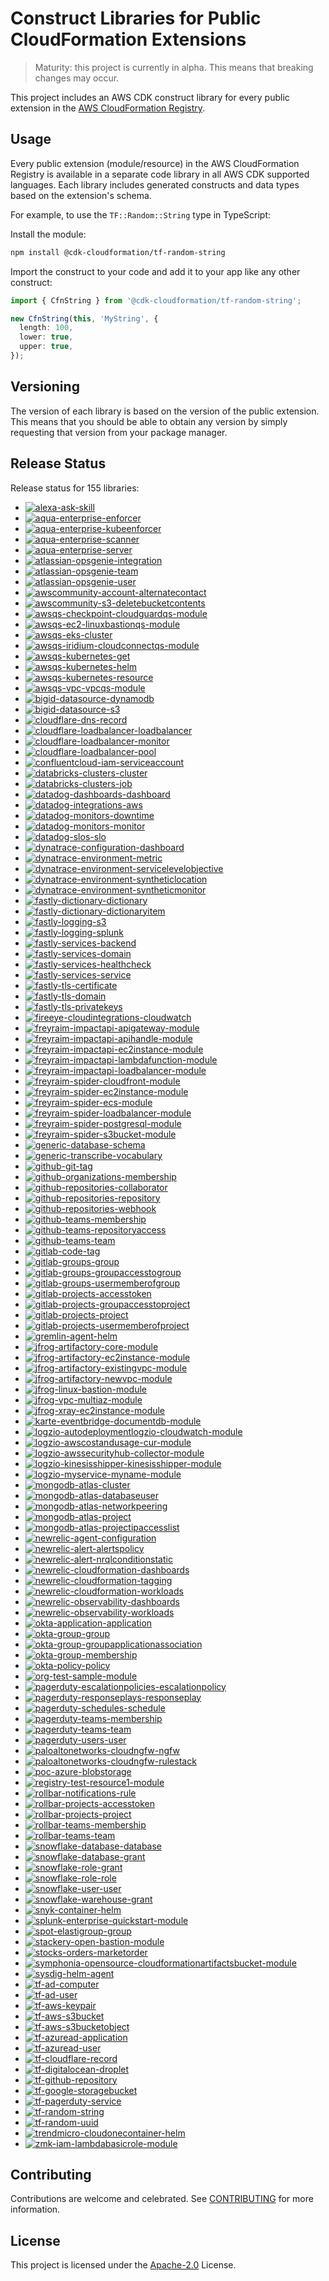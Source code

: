 # Construct Libraries for Public CloudFormation Extensions

> Maturity: this project is currently in alpha. This means that breaking changes
> may occur.

This project includes an AWS CDK construct library for every public extension in
the [AWS CloudFormation Registry].

[AWS CloudFormation Registry]: https://docs.aws.amazon.com/AWSCloudFormation/latest/UserGuide/registry.html

## Usage

Every public extension (module/resource) in the AWS CloudFormation Registry is
available in a separate code library in all AWS CDK supported languages. Each
library includes generated constructs and data types based on the extension's
schema.

For example, to use the `TF::Random::String` type in TypeScript:

Install the module:

```sh
npm install @cdk-cloudformation/tf-random-string
```

Import the construct to your code and add it to your app like any other
construct:

```typescript
import { CfnString } from '@cdk-cloudformation/tf-random-string';

new CfnString(this, 'MyString', {
  length: 100,
  lower: true,
  upper: true,
});
```

## Versioning

The version of each library is based on the version of the public extension.
This means that you should be able to obtain any version by simply requesting
that version from your package manager.

## Release Status

<!--STATUS-BEGIN-->

Release status for 155 libraries:

* [![alexa-ask-skill](https://github.com/cdklabs/cdk-cloudformation/actions/workflows/release-alexa-ask-skill.yml/badge.svg)](https://github.com/cdklabs/cdk-cloudformation/actions/workflows/release-alexa-ask-skill.yml)
* [![aqua-enterprise-enforcer](https://github.com/cdklabs/cdk-cloudformation/actions/workflows/release-aqua-enterprise-enforcer.yml/badge.svg)](https://github.com/cdklabs/cdk-cloudformation/actions/workflows/release-aqua-enterprise-enforcer.yml)
* [![aqua-enterprise-kubeenforcer](https://github.com/cdklabs/cdk-cloudformation/actions/workflows/release-aqua-enterprise-kubeenforcer.yml/badge.svg)](https://github.com/cdklabs/cdk-cloudformation/actions/workflows/release-aqua-enterprise-kubeenforcer.yml)
* [![aqua-enterprise-scanner](https://github.com/cdklabs/cdk-cloudformation/actions/workflows/release-aqua-enterprise-scanner.yml/badge.svg)](https://github.com/cdklabs/cdk-cloudformation/actions/workflows/release-aqua-enterprise-scanner.yml)
* [![aqua-enterprise-server](https://github.com/cdklabs/cdk-cloudformation/actions/workflows/release-aqua-enterprise-server.yml/badge.svg)](https://github.com/cdklabs/cdk-cloudformation/actions/workflows/release-aqua-enterprise-server.yml)
* [![atlassian-opsgenie-integration](https://github.com/cdklabs/cdk-cloudformation/actions/workflows/release-atlassian-opsgenie-integration.yml/badge.svg)](https://github.com/cdklabs/cdk-cloudformation/actions/workflows/release-atlassian-opsgenie-integration.yml)
* [![atlassian-opsgenie-team](https://github.com/cdklabs/cdk-cloudformation/actions/workflows/release-atlassian-opsgenie-team.yml/badge.svg)](https://github.com/cdklabs/cdk-cloudformation/actions/workflows/release-atlassian-opsgenie-team.yml)
* [![atlassian-opsgenie-user](https://github.com/cdklabs/cdk-cloudformation/actions/workflows/release-atlassian-opsgenie-user.yml/badge.svg)](https://github.com/cdklabs/cdk-cloudformation/actions/workflows/release-atlassian-opsgenie-user.yml)
* [![awscommunity-account-alternatecontact](https://github.com/cdklabs/cdk-cloudformation/actions/workflows/release-awscommunity-account-alternatecontact.yml/badge.svg)](https://github.com/cdklabs/cdk-cloudformation/actions/workflows/release-awscommunity-account-alternatecontact.yml)
* [![awscommunity-s3-deletebucketcontents](https://github.com/cdklabs/cdk-cloudformation/actions/workflows/release-awscommunity-s3-deletebucketcontents.yml/badge.svg)](https://github.com/cdklabs/cdk-cloudformation/actions/workflows/release-awscommunity-s3-deletebucketcontents.yml)
* [![awsqs-checkpoint-cloudguardqs-module](https://github.com/cdklabs/cdk-cloudformation/actions/workflows/release-awsqs-checkpoint-cloudguardqs-module.yml/badge.svg)](https://github.com/cdklabs/cdk-cloudformation/actions/workflows/release-awsqs-checkpoint-cloudguardqs-module.yml)
* [![awsqs-ec2-linuxbastionqs-module](https://github.com/cdklabs/cdk-cloudformation/actions/workflows/release-awsqs-ec2-linuxbastionqs-module.yml/badge.svg)](https://github.com/cdklabs/cdk-cloudformation/actions/workflows/release-awsqs-ec2-linuxbastionqs-module.yml)
* [![awsqs-eks-cluster](https://github.com/cdklabs/cdk-cloudformation/actions/workflows/release-awsqs-eks-cluster.yml/badge.svg)](https://github.com/cdklabs/cdk-cloudformation/actions/workflows/release-awsqs-eks-cluster.yml)
* [![awsqs-iridium-cloudconnectqs-module](https://github.com/cdklabs/cdk-cloudformation/actions/workflows/release-awsqs-iridium-cloudconnectqs-module.yml/badge.svg)](https://github.com/cdklabs/cdk-cloudformation/actions/workflows/release-awsqs-iridium-cloudconnectqs-module.yml)
* [![awsqs-kubernetes-get](https://github.com/cdklabs/cdk-cloudformation/actions/workflows/release-awsqs-kubernetes-get.yml/badge.svg)](https://github.com/cdklabs/cdk-cloudformation/actions/workflows/release-awsqs-kubernetes-get.yml)
* [![awsqs-kubernetes-helm](https://github.com/cdklabs/cdk-cloudformation/actions/workflows/release-awsqs-kubernetes-helm.yml/badge.svg)](https://github.com/cdklabs/cdk-cloudformation/actions/workflows/release-awsqs-kubernetes-helm.yml)
* [![awsqs-kubernetes-resource](https://github.com/cdklabs/cdk-cloudformation/actions/workflows/release-awsqs-kubernetes-resource.yml/badge.svg)](https://github.com/cdklabs/cdk-cloudformation/actions/workflows/release-awsqs-kubernetes-resource.yml)
* [![awsqs-vpc-vpcqs-module](https://github.com/cdklabs/cdk-cloudformation/actions/workflows/release-awsqs-vpc-vpcqs-module.yml/badge.svg)](https://github.com/cdklabs/cdk-cloudformation/actions/workflows/release-awsqs-vpc-vpcqs-module.yml)
* [![bigid-datasource-dynamodb](https://github.com/cdklabs/cdk-cloudformation/actions/workflows/release-bigid-datasource-dynamodb.yml/badge.svg)](https://github.com/cdklabs/cdk-cloudformation/actions/workflows/release-bigid-datasource-dynamodb.yml)
* [![bigid-datasource-s3](https://github.com/cdklabs/cdk-cloudformation/actions/workflows/release-bigid-datasource-s3.yml/badge.svg)](https://github.com/cdklabs/cdk-cloudformation/actions/workflows/release-bigid-datasource-s3.yml)
* [![cloudflare-dns-record](https://github.com/cdklabs/cdk-cloudformation/actions/workflows/release-cloudflare-dns-record.yml/badge.svg)](https://github.com/cdklabs/cdk-cloudformation/actions/workflows/release-cloudflare-dns-record.yml)
* [![cloudflare-loadbalancer-loadbalancer](https://github.com/cdklabs/cdk-cloudformation/actions/workflows/release-cloudflare-loadbalancer-loadbalancer.yml/badge.svg)](https://github.com/cdklabs/cdk-cloudformation/actions/workflows/release-cloudflare-loadbalancer-loadbalancer.yml)
* [![cloudflare-loadbalancer-monitor](https://github.com/cdklabs/cdk-cloudformation/actions/workflows/release-cloudflare-loadbalancer-monitor.yml/badge.svg)](https://github.com/cdklabs/cdk-cloudformation/actions/workflows/release-cloudflare-loadbalancer-monitor.yml)
* [![cloudflare-loadbalancer-pool](https://github.com/cdklabs/cdk-cloudformation/actions/workflows/release-cloudflare-loadbalancer-pool.yml/badge.svg)](https://github.com/cdklabs/cdk-cloudformation/actions/workflows/release-cloudflare-loadbalancer-pool.yml)
* [![confluentcloud-iam-serviceaccount](https://github.com/cdklabs/cdk-cloudformation/actions/workflows/release-confluentcloud-iam-serviceaccount.yml/badge.svg)](https://github.com/cdklabs/cdk-cloudformation/actions/workflows/release-confluentcloud-iam-serviceaccount.yml)
* [![databricks-clusters-cluster](https://github.com/cdklabs/cdk-cloudformation/actions/workflows/release-databricks-clusters-cluster.yml/badge.svg)](https://github.com/cdklabs/cdk-cloudformation/actions/workflows/release-databricks-clusters-cluster.yml)
* [![databricks-clusters-job](https://github.com/cdklabs/cdk-cloudformation/actions/workflows/release-databricks-clusters-job.yml/badge.svg)](https://github.com/cdklabs/cdk-cloudformation/actions/workflows/release-databricks-clusters-job.yml)
* [![datadog-dashboards-dashboard](https://github.com/cdklabs/cdk-cloudformation/actions/workflows/release-datadog-dashboards-dashboard.yml/badge.svg)](https://github.com/cdklabs/cdk-cloudformation/actions/workflows/release-datadog-dashboards-dashboard.yml)
* [![datadog-integrations-aws](https://github.com/cdklabs/cdk-cloudformation/actions/workflows/release-datadog-integrations-aws.yml/badge.svg)](https://github.com/cdklabs/cdk-cloudformation/actions/workflows/release-datadog-integrations-aws.yml)
* [![datadog-monitors-downtime](https://github.com/cdklabs/cdk-cloudformation/actions/workflows/release-datadog-monitors-downtime.yml/badge.svg)](https://github.com/cdklabs/cdk-cloudformation/actions/workflows/release-datadog-monitors-downtime.yml)
* [![datadog-monitors-monitor](https://github.com/cdklabs/cdk-cloudformation/actions/workflows/release-datadog-monitors-monitor.yml/badge.svg)](https://github.com/cdklabs/cdk-cloudformation/actions/workflows/release-datadog-monitors-monitor.yml)
* [![datadog-slos-slo](https://github.com/cdklabs/cdk-cloudformation/actions/workflows/release-datadog-slos-slo.yml/badge.svg)](https://github.com/cdklabs/cdk-cloudformation/actions/workflows/release-datadog-slos-slo.yml)
* [![dynatrace-configuration-dashboard](https://github.com/cdklabs/cdk-cloudformation/actions/workflows/release-dynatrace-configuration-dashboard.yml/badge.svg)](https://github.com/cdklabs/cdk-cloudformation/actions/workflows/release-dynatrace-configuration-dashboard.yml)
* [![dynatrace-environment-metric](https://github.com/cdklabs/cdk-cloudformation/actions/workflows/release-dynatrace-environment-metric.yml/badge.svg)](https://github.com/cdklabs/cdk-cloudformation/actions/workflows/release-dynatrace-environment-metric.yml)
* [![dynatrace-environment-servicelevelobjective](https://github.com/cdklabs/cdk-cloudformation/actions/workflows/release-dynatrace-environment-servicelevelobjective.yml/badge.svg)](https://github.com/cdklabs/cdk-cloudformation/actions/workflows/release-dynatrace-environment-servicelevelobjective.yml)
* [![dynatrace-environment-syntheticlocation](https://github.com/cdklabs/cdk-cloudformation/actions/workflows/release-dynatrace-environment-syntheticlocation.yml/badge.svg)](https://github.com/cdklabs/cdk-cloudformation/actions/workflows/release-dynatrace-environment-syntheticlocation.yml)
* [![dynatrace-environment-syntheticmonitor](https://github.com/cdklabs/cdk-cloudformation/actions/workflows/release-dynatrace-environment-syntheticmonitor.yml/badge.svg)](https://github.com/cdklabs/cdk-cloudformation/actions/workflows/release-dynatrace-environment-syntheticmonitor.yml)
* [![fastly-dictionary-dictionary](https://github.com/cdklabs/cdk-cloudformation/actions/workflows/release-fastly-dictionary-dictionary.yml/badge.svg)](https://github.com/cdklabs/cdk-cloudformation/actions/workflows/release-fastly-dictionary-dictionary.yml)
* [![fastly-dictionary-dictionaryitem](https://github.com/cdklabs/cdk-cloudformation/actions/workflows/release-fastly-dictionary-dictionaryitem.yml/badge.svg)](https://github.com/cdklabs/cdk-cloudformation/actions/workflows/release-fastly-dictionary-dictionaryitem.yml)
* [![fastly-logging-s3](https://github.com/cdklabs/cdk-cloudformation/actions/workflows/release-fastly-logging-s3.yml/badge.svg)](https://github.com/cdklabs/cdk-cloudformation/actions/workflows/release-fastly-logging-s3.yml)
* [![fastly-logging-splunk](https://github.com/cdklabs/cdk-cloudformation/actions/workflows/release-fastly-logging-splunk.yml/badge.svg)](https://github.com/cdklabs/cdk-cloudformation/actions/workflows/release-fastly-logging-splunk.yml)
* [![fastly-services-backend](https://github.com/cdklabs/cdk-cloudformation/actions/workflows/release-fastly-services-backend.yml/badge.svg)](https://github.com/cdklabs/cdk-cloudformation/actions/workflows/release-fastly-services-backend.yml)
* [![fastly-services-domain](https://github.com/cdklabs/cdk-cloudformation/actions/workflows/release-fastly-services-domain.yml/badge.svg)](https://github.com/cdklabs/cdk-cloudformation/actions/workflows/release-fastly-services-domain.yml)
* [![fastly-services-healthcheck](https://github.com/cdklabs/cdk-cloudformation/actions/workflows/release-fastly-services-healthcheck.yml/badge.svg)](https://github.com/cdklabs/cdk-cloudformation/actions/workflows/release-fastly-services-healthcheck.yml)
* [![fastly-services-service](https://github.com/cdklabs/cdk-cloudformation/actions/workflows/release-fastly-services-service.yml/badge.svg)](https://github.com/cdklabs/cdk-cloudformation/actions/workflows/release-fastly-services-service.yml)
* [![fastly-tls-certificate](https://github.com/cdklabs/cdk-cloudformation/actions/workflows/release-fastly-tls-certificate.yml/badge.svg)](https://github.com/cdklabs/cdk-cloudformation/actions/workflows/release-fastly-tls-certificate.yml)
* [![fastly-tls-domain](https://github.com/cdklabs/cdk-cloudformation/actions/workflows/release-fastly-tls-domain.yml/badge.svg)](https://github.com/cdklabs/cdk-cloudformation/actions/workflows/release-fastly-tls-domain.yml)
* [![fastly-tls-privatekeys](https://github.com/cdklabs/cdk-cloudformation/actions/workflows/release-fastly-tls-privatekeys.yml/badge.svg)](https://github.com/cdklabs/cdk-cloudformation/actions/workflows/release-fastly-tls-privatekeys.yml)
* [![fireeye-cloudintegrations-cloudwatch](https://github.com/cdklabs/cdk-cloudformation/actions/workflows/release-fireeye-cloudintegrations-cloudwatch.yml/badge.svg)](https://github.com/cdklabs/cdk-cloudformation/actions/workflows/release-fireeye-cloudintegrations-cloudwatch.yml)
* [![freyraim-impactapi-apigateway-module](https://github.com/cdklabs/cdk-cloudformation/actions/workflows/release-freyraim-impactapi-apigateway-module.yml/badge.svg)](https://github.com/cdklabs/cdk-cloudformation/actions/workflows/release-freyraim-impactapi-apigateway-module.yml)
* [![freyraim-impactapi-apihandle-module](https://github.com/cdklabs/cdk-cloudformation/actions/workflows/release-freyraim-impactapi-apihandle-module.yml/badge.svg)](https://github.com/cdklabs/cdk-cloudformation/actions/workflows/release-freyraim-impactapi-apihandle-module.yml)
* [![freyraim-impactapi-ec2instance-module](https://github.com/cdklabs/cdk-cloudformation/actions/workflows/release-freyraim-impactapi-ec2instance-module.yml/badge.svg)](https://github.com/cdklabs/cdk-cloudformation/actions/workflows/release-freyraim-impactapi-ec2instance-module.yml)
* [![freyraim-impactapi-lambdafunction-module](https://github.com/cdklabs/cdk-cloudformation/actions/workflows/release-freyraim-impactapi-lambdafunction-module.yml/badge.svg)](https://github.com/cdklabs/cdk-cloudformation/actions/workflows/release-freyraim-impactapi-lambdafunction-module.yml)
* [![freyraim-impactapi-loadbalancer-module](https://github.com/cdklabs/cdk-cloudformation/actions/workflows/release-freyraim-impactapi-loadbalancer-module.yml/badge.svg)](https://github.com/cdklabs/cdk-cloudformation/actions/workflows/release-freyraim-impactapi-loadbalancer-module.yml)
* [![freyraim-spider-cloudfront-module](https://github.com/cdklabs/cdk-cloudformation/actions/workflows/release-freyraim-spider-cloudfront-module.yml/badge.svg)](https://github.com/cdklabs/cdk-cloudformation/actions/workflows/release-freyraim-spider-cloudfront-module.yml)
* [![freyraim-spider-ec2instance-module](https://github.com/cdklabs/cdk-cloudformation/actions/workflows/release-freyraim-spider-ec2instance-module.yml/badge.svg)](https://github.com/cdklabs/cdk-cloudformation/actions/workflows/release-freyraim-spider-ec2instance-module.yml)
* [![freyraim-spider-ecs-module](https://github.com/cdklabs/cdk-cloudformation/actions/workflows/release-freyraim-spider-ecs-module.yml/badge.svg)](https://github.com/cdklabs/cdk-cloudformation/actions/workflows/release-freyraim-spider-ecs-module.yml)
* [![freyraim-spider-loadbalancer-module](https://github.com/cdklabs/cdk-cloudformation/actions/workflows/release-freyraim-spider-loadbalancer-module.yml/badge.svg)](https://github.com/cdklabs/cdk-cloudformation/actions/workflows/release-freyraim-spider-loadbalancer-module.yml)
* [![freyraim-spider-postgresql-module](https://github.com/cdklabs/cdk-cloudformation/actions/workflows/release-freyraim-spider-postgresql-module.yml/badge.svg)](https://github.com/cdklabs/cdk-cloudformation/actions/workflows/release-freyraim-spider-postgresql-module.yml)
* [![freyraim-spider-s3bucket-module](https://github.com/cdklabs/cdk-cloudformation/actions/workflows/release-freyraim-spider-s3bucket-module.yml/badge.svg)](https://github.com/cdklabs/cdk-cloudformation/actions/workflows/release-freyraim-spider-s3bucket-module.yml)
* [![generic-database-schema](https://github.com/cdklabs/cdk-cloudformation/actions/workflows/release-generic-database-schema.yml/badge.svg)](https://github.com/cdklabs/cdk-cloudformation/actions/workflows/release-generic-database-schema.yml)
* [![generic-transcribe-vocabulary](https://github.com/cdklabs/cdk-cloudformation/actions/workflows/release-generic-transcribe-vocabulary.yml/badge.svg)](https://github.com/cdklabs/cdk-cloudformation/actions/workflows/release-generic-transcribe-vocabulary.yml)
* [![github-git-tag](https://github.com/cdklabs/cdk-cloudformation/actions/workflows/release-github-git-tag.yml/badge.svg)](https://github.com/cdklabs/cdk-cloudformation/actions/workflows/release-github-git-tag.yml)
* [![github-organizations-membership](https://github.com/cdklabs/cdk-cloudformation/actions/workflows/release-github-organizations-membership.yml/badge.svg)](https://github.com/cdklabs/cdk-cloudformation/actions/workflows/release-github-organizations-membership.yml)
* [![github-repositories-collaborator](https://github.com/cdklabs/cdk-cloudformation/actions/workflows/release-github-repositories-collaborator.yml/badge.svg)](https://github.com/cdklabs/cdk-cloudformation/actions/workflows/release-github-repositories-collaborator.yml)
* [![github-repositories-repository](https://github.com/cdklabs/cdk-cloudformation/actions/workflows/release-github-repositories-repository.yml/badge.svg)](https://github.com/cdklabs/cdk-cloudformation/actions/workflows/release-github-repositories-repository.yml)
* [![github-repositories-webhook](https://github.com/cdklabs/cdk-cloudformation/actions/workflows/release-github-repositories-webhook.yml/badge.svg)](https://github.com/cdklabs/cdk-cloudformation/actions/workflows/release-github-repositories-webhook.yml)
* [![github-teams-membership](https://github.com/cdklabs/cdk-cloudformation/actions/workflows/release-github-teams-membership.yml/badge.svg)](https://github.com/cdklabs/cdk-cloudformation/actions/workflows/release-github-teams-membership.yml)
* [![github-teams-repositoryaccess](https://github.com/cdklabs/cdk-cloudformation/actions/workflows/release-github-teams-repositoryaccess.yml/badge.svg)](https://github.com/cdklabs/cdk-cloudformation/actions/workflows/release-github-teams-repositoryaccess.yml)
* [![github-teams-team](https://github.com/cdklabs/cdk-cloudformation/actions/workflows/release-github-teams-team.yml/badge.svg)](https://github.com/cdklabs/cdk-cloudformation/actions/workflows/release-github-teams-team.yml)
* [![gitlab-code-tag](https://github.com/cdklabs/cdk-cloudformation/actions/workflows/release-gitlab-code-tag.yml/badge.svg)](https://github.com/cdklabs/cdk-cloudformation/actions/workflows/release-gitlab-code-tag.yml)
* [![gitlab-groups-group](https://github.com/cdklabs/cdk-cloudformation/actions/workflows/release-gitlab-groups-group.yml/badge.svg)](https://github.com/cdklabs/cdk-cloudformation/actions/workflows/release-gitlab-groups-group.yml)
* [![gitlab-groups-groupaccesstogroup](https://github.com/cdklabs/cdk-cloudformation/actions/workflows/release-gitlab-groups-groupaccesstogroup.yml/badge.svg)](https://github.com/cdklabs/cdk-cloudformation/actions/workflows/release-gitlab-groups-groupaccesstogroup.yml)
* [![gitlab-groups-usermemberofgroup](https://github.com/cdklabs/cdk-cloudformation/actions/workflows/release-gitlab-groups-usermemberofgroup.yml/badge.svg)](https://github.com/cdklabs/cdk-cloudformation/actions/workflows/release-gitlab-groups-usermemberofgroup.yml)
* [![gitlab-projects-accesstoken](https://github.com/cdklabs/cdk-cloudformation/actions/workflows/release-gitlab-projects-accesstoken.yml/badge.svg)](https://github.com/cdklabs/cdk-cloudformation/actions/workflows/release-gitlab-projects-accesstoken.yml)
* [![gitlab-projects-groupaccesstoproject](https://github.com/cdklabs/cdk-cloudformation/actions/workflows/release-gitlab-projects-groupaccesstoproject.yml/badge.svg)](https://github.com/cdklabs/cdk-cloudformation/actions/workflows/release-gitlab-projects-groupaccesstoproject.yml)
* [![gitlab-projects-project](https://github.com/cdklabs/cdk-cloudformation/actions/workflows/release-gitlab-projects-project.yml/badge.svg)](https://github.com/cdklabs/cdk-cloudformation/actions/workflows/release-gitlab-projects-project.yml)
* [![gitlab-projects-usermemberofproject](https://github.com/cdklabs/cdk-cloudformation/actions/workflows/release-gitlab-projects-usermemberofproject.yml/badge.svg)](https://github.com/cdklabs/cdk-cloudformation/actions/workflows/release-gitlab-projects-usermemberofproject.yml)
* [![gremlin-agent-helm](https://github.com/cdklabs/cdk-cloudformation/actions/workflows/release-gremlin-agent-helm.yml/badge.svg)](https://github.com/cdklabs/cdk-cloudformation/actions/workflows/release-gremlin-agent-helm.yml)
* [![jfrog-artifactory-core-module](https://github.com/cdklabs/cdk-cloudformation/actions/workflows/release-jfrog-artifactory-core-module.yml/badge.svg)](https://github.com/cdklabs/cdk-cloudformation/actions/workflows/release-jfrog-artifactory-core-module.yml)
* [![jfrog-artifactory-ec2instance-module](https://github.com/cdklabs/cdk-cloudformation/actions/workflows/release-jfrog-artifactory-ec2instance-module.yml/badge.svg)](https://github.com/cdklabs/cdk-cloudformation/actions/workflows/release-jfrog-artifactory-ec2instance-module.yml)
* [![jfrog-artifactory-existingvpc-module](https://github.com/cdklabs/cdk-cloudformation/actions/workflows/release-jfrog-artifactory-existingvpc-module.yml/badge.svg)](https://github.com/cdklabs/cdk-cloudformation/actions/workflows/release-jfrog-artifactory-existingvpc-module.yml)
* [![jfrog-artifactory-newvpc-module](https://github.com/cdklabs/cdk-cloudformation/actions/workflows/release-jfrog-artifactory-newvpc-module.yml/badge.svg)](https://github.com/cdklabs/cdk-cloudformation/actions/workflows/release-jfrog-artifactory-newvpc-module.yml)
* [![jfrog-linux-bastion-module](https://github.com/cdklabs/cdk-cloudformation/actions/workflows/release-jfrog-linux-bastion-module.yml/badge.svg)](https://github.com/cdklabs/cdk-cloudformation/actions/workflows/release-jfrog-linux-bastion-module.yml)
* [![jfrog-vpc-multiaz-module](https://github.com/cdklabs/cdk-cloudformation/actions/workflows/release-jfrog-vpc-multiaz-module.yml/badge.svg)](https://github.com/cdklabs/cdk-cloudformation/actions/workflows/release-jfrog-vpc-multiaz-module.yml)
* [![jfrog-xray-ec2instance-module](https://github.com/cdklabs/cdk-cloudformation/actions/workflows/release-jfrog-xray-ec2instance-module.yml/badge.svg)](https://github.com/cdklabs/cdk-cloudformation/actions/workflows/release-jfrog-xray-ec2instance-module.yml)
* [![karte-eventbridge-documentdb-module](https://github.com/cdklabs/cdk-cloudformation/actions/workflows/release-karte-eventbridge-documentdb-module.yml/badge.svg)](https://github.com/cdklabs/cdk-cloudformation/actions/workflows/release-karte-eventbridge-documentdb-module.yml)
* [![logzio-autodeploymentlogzio-cloudwatch-module](https://github.com/cdklabs/cdk-cloudformation/actions/workflows/release-logzio-autodeploymentlogzio-cloudwatch-module.yml/badge.svg)](https://github.com/cdklabs/cdk-cloudformation/actions/workflows/release-logzio-autodeploymentlogzio-cloudwatch-module.yml)
* [![logzio-awscostandusage-cur-module](https://github.com/cdklabs/cdk-cloudformation/actions/workflows/release-logzio-awscostandusage-cur-module.yml/badge.svg)](https://github.com/cdklabs/cdk-cloudformation/actions/workflows/release-logzio-awscostandusage-cur-module.yml)
* [![logzio-awssecurityhub-collector-module](https://github.com/cdklabs/cdk-cloudformation/actions/workflows/release-logzio-awssecurityhub-collector-module.yml/badge.svg)](https://github.com/cdklabs/cdk-cloudformation/actions/workflows/release-logzio-awssecurityhub-collector-module.yml)
* [![logzio-kinesisshipper-kinesisshipper-module](https://github.com/cdklabs/cdk-cloudformation/actions/workflows/release-logzio-kinesisshipper-kinesisshipper-module.yml/badge.svg)](https://github.com/cdklabs/cdk-cloudformation/actions/workflows/release-logzio-kinesisshipper-kinesisshipper-module.yml)
* [![logzio-myservice-myname-module](https://github.com/cdklabs/cdk-cloudformation/actions/workflows/release-logzio-myservice-myname-module.yml/badge.svg)](https://github.com/cdklabs/cdk-cloudformation/actions/workflows/release-logzio-myservice-myname-module.yml)
* [![mongodb-atlas-cluster](https://github.com/cdklabs/cdk-cloudformation/actions/workflows/release-mongodb-atlas-cluster.yml/badge.svg)](https://github.com/cdklabs/cdk-cloudformation/actions/workflows/release-mongodb-atlas-cluster.yml)
* [![mongodb-atlas-databaseuser](https://github.com/cdklabs/cdk-cloudformation/actions/workflows/release-mongodb-atlas-databaseuser.yml/badge.svg)](https://github.com/cdklabs/cdk-cloudformation/actions/workflows/release-mongodb-atlas-databaseuser.yml)
* [![mongodb-atlas-networkpeering](https://github.com/cdklabs/cdk-cloudformation/actions/workflows/release-mongodb-atlas-networkpeering.yml/badge.svg)](https://github.com/cdklabs/cdk-cloudformation/actions/workflows/release-mongodb-atlas-networkpeering.yml)
* [![mongodb-atlas-project](https://github.com/cdklabs/cdk-cloudformation/actions/workflows/release-mongodb-atlas-project.yml/badge.svg)](https://github.com/cdklabs/cdk-cloudformation/actions/workflows/release-mongodb-atlas-project.yml)
* [![mongodb-atlas-projectipaccesslist](https://github.com/cdklabs/cdk-cloudformation/actions/workflows/release-mongodb-atlas-projectipaccesslist.yml/badge.svg)](https://github.com/cdklabs/cdk-cloudformation/actions/workflows/release-mongodb-atlas-projectipaccesslist.yml)
* [![newrelic-agent-configuration](https://github.com/cdklabs/cdk-cloudformation/actions/workflows/release-newrelic-agent-configuration.yml/badge.svg)](https://github.com/cdklabs/cdk-cloudformation/actions/workflows/release-newrelic-agent-configuration.yml)
* [![newrelic-alert-alertspolicy](https://github.com/cdklabs/cdk-cloudformation/actions/workflows/release-newrelic-alert-alertspolicy.yml/badge.svg)](https://github.com/cdklabs/cdk-cloudformation/actions/workflows/release-newrelic-alert-alertspolicy.yml)
* [![newrelic-alert-nrqlconditionstatic](https://github.com/cdklabs/cdk-cloudformation/actions/workflows/release-newrelic-alert-nrqlconditionstatic.yml/badge.svg)](https://github.com/cdklabs/cdk-cloudformation/actions/workflows/release-newrelic-alert-nrqlconditionstatic.yml)
* [![newrelic-cloudformation-dashboards](https://github.com/cdklabs/cdk-cloudformation/actions/workflows/release-newrelic-cloudformation-dashboards.yml/badge.svg)](https://github.com/cdklabs/cdk-cloudformation/actions/workflows/release-newrelic-cloudformation-dashboards.yml)
* [![newrelic-cloudformation-tagging](https://github.com/cdklabs/cdk-cloudformation/actions/workflows/release-newrelic-cloudformation-tagging.yml/badge.svg)](https://github.com/cdklabs/cdk-cloudformation/actions/workflows/release-newrelic-cloudformation-tagging.yml)
* [![newrelic-cloudformation-workloads](https://github.com/cdklabs/cdk-cloudformation/actions/workflows/release-newrelic-cloudformation-workloads.yml/badge.svg)](https://github.com/cdklabs/cdk-cloudformation/actions/workflows/release-newrelic-cloudformation-workloads.yml)
* [![newrelic-observability-dashboards](https://github.com/cdklabs/cdk-cloudformation/actions/workflows/release-newrelic-observability-dashboards.yml/badge.svg)](https://github.com/cdklabs/cdk-cloudformation/actions/workflows/release-newrelic-observability-dashboards.yml)
* [![newrelic-observability-workloads](https://github.com/cdklabs/cdk-cloudformation/actions/workflows/release-newrelic-observability-workloads.yml/badge.svg)](https://github.com/cdklabs/cdk-cloudformation/actions/workflows/release-newrelic-observability-workloads.yml)
* [![okta-application-application](https://github.com/cdklabs/cdk-cloudformation/actions/workflows/release-okta-application-application.yml/badge.svg)](https://github.com/cdklabs/cdk-cloudformation/actions/workflows/release-okta-application-application.yml)
* [![okta-group-group](https://github.com/cdklabs/cdk-cloudformation/actions/workflows/release-okta-group-group.yml/badge.svg)](https://github.com/cdklabs/cdk-cloudformation/actions/workflows/release-okta-group-group.yml)
* [![okta-group-groupapplicationassociation](https://github.com/cdklabs/cdk-cloudformation/actions/workflows/release-okta-group-groupapplicationassociation.yml/badge.svg)](https://github.com/cdklabs/cdk-cloudformation/actions/workflows/release-okta-group-groupapplicationassociation.yml)
* [![okta-group-membership](https://github.com/cdklabs/cdk-cloudformation/actions/workflows/release-okta-group-membership.yml/badge.svg)](https://github.com/cdklabs/cdk-cloudformation/actions/workflows/release-okta-group-membership.yml)
* [![okta-policy-policy](https://github.com/cdklabs/cdk-cloudformation/actions/workflows/release-okta-policy-policy.yml/badge.svg)](https://github.com/cdklabs/cdk-cloudformation/actions/workflows/release-okta-policy-policy.yml)
* [![org-test-sample-module](https://github.com/cdklabs/cdk-cloudformation/actions/workflows/release-org-test-sample-module.yml/badge.svg)](https://github.com/cdklabs/cdk-cloudformation/actions/workflows/release-org-test-sample-module.yml)
* [![pagerduty-escalationpolicies-escalationpolicy](https://github.com/cdklabs/cdk-cloudformation/actions/workflows/release-pagerduty-escalationpolicies-escalationpolicy.yml/badge.svg)](https://github.com/cdklabs/cdk-cloudformation/actions/workflows/release-pagerduty-escalationpolicies-escalationpolicy.yml)
* [![pagerduty-responseplays-responseplay](https://github.com/cdklabs/cdk-cloudformation/actions/workflows/release-pagerduty-responseplays-responseplay.yml/badge.svg)](https://github.com/cdklabs/cdk-cloudformation/actions/workflows/release-pagerduty-responseplays-responseplay.yml)
* [![pagerduty-schedules-schedule](https://github.com/cdklabs/cdk-cloudformation/actions/workflows/release-pagerduty-schedules-schedule.yml/badge.svg)](https://github.com/cdklabs/cdk-cloudformation/actions/workflows/release-pagerduty-schedules-schedule.yml)
* [![pagerduty-teams-membership](https://github.com/cdklabs/cdk-cloudformation/actions/workflows/release-pagerduty-teams-membership.yml/badge.svg)](https://github.com/cdklabs/cdk-cloudformation/actions/workflows/release-pagerduty-teams-membership.yml)
* [![pagerduty-teams-team](https://github.com/cdklabs/cdk-cloudformation/actions/workflows/release-pagerduty-teams-team.yml/badge.svg)](https://github.com/cdklabs/cdk-cloudformation/actions/workflows/release-pagerduty-teams-team.yml)
* [![pagerduty-users-user](https://github.com/cdklabs/cdk-cloudformation/actions/workflows/release-pagerduty-users-user.yml/badge.svg)](https://github.com/cdklabs/cdk-cloudformation/actions/workflows/release-pagerduty-users-user.yml)
* [![paloaltonetworks-cloudngfw-ngfw](https://github.com/cdklabs/cdk-cloudformation/actions/workflows/release-paloaltonetworks-cloudngfw-ngfw.yml/badge.svg)](https://github.com/cdklabs/cdk-cloudformation/actions/workflows/release-paloaltonetworks-cloudngfw-ngfw.yml)
* [![paloaltonetworks-cloudngfw-rulestack](https://github.com/cdklabs/cdk-cloudformation/actions/workflows/release-paloaltonetworks-cloudngfw-rulestack.yml/badge.svg)](https://github.com/cdklabs/cdk-cloudformation/actions/workflows/release-paloaltonetworks-cloudngfw-rulestack.yml)
* [![poc-azure-blobstorage](https://github.com/cdklabs/cdk-cloudformation/actions/workflows/release-poc-azure-blobstorage.yml/badge.svg)](https://github.com/cdklabs/cdk-cloudformation/actions/workflows/release-poc-azure-blobstorage.yml)
* [![registry-test-resource1-module](https://github.com/cdklabs/cdk-cloudformation/actions/workflows/release-registry-test-resource1-module.yml/badge.svg)](https://github.com/cdklabs/cdk-cloudformation/actions/workflows/release-registry-test-resource1-module.yml)
* [![rollbar-notifications-rule](https://github.com/cdklabs/cdk-cloudformation/actions/workflows/release-rollbar-notifications-rule.yml/badge.svg)](https://github.com/cdklabs/cdk-cloudformation/actions/workflows/release-rollbar-notifications-rule.yml)
* [![rollbar-projects-accesstoken](https://github.com/cdklabs/cdk-cloudformation/actions/workflows/release-rollbar-projects-accesstoken.yml/badge.svg)](https://github.com/cdklabs/cdk-cloudformation/actions/workflows/release-rollbar-projects-accesstoken.yml)
* [![rollbar-projects-project](https://github.com/cdklabs/cdk-cloudformation/actions/workflows/release-rollbar-projects-project.yml/badge.svg)](https://github.com/cdklabs/cdk-cloudformation/actions/workflows/release-rollbar-projects-project.yml)
* [![rollbar-teams-membership](https://github.com/cdklabs/cdk-cloudformation/actions/workflows/release-rollbar-teams-membership.yml/badge.svg)](https://github.com/cdklabs/cdk-cloudformation/actions/workflows/release-rollbar-teams-membership.yml)
* [![rollbar-teams-team](https://github.com/cdklabs/cdk-cloudformation/actions/workflows/release-rollbar-teams-team.yml/badge.svg)](https://github.com/cdklabs/cdk-cloudformation/actions/workflows/release-rollbar-teams-team.yml)
* [![snowflake-database-database](https://github.com/cdklabs/cdk-cloudformation/actions/workflows/release-snowflake-database-database.yml/badge.svg)](https://github.com/cdklabs/cdk-cloudformation/actions/workflows/release-snowflake-database-database.yml)
* [![snowflake-database-grant](https://github.com/cdklabs/cdk-cloudformation/actions/workflows/release-snowflake-database-grant.yml/badge.svg)](https://github.com/cdklabs/cdk-cloudformation/actions/workflows/release-snowflake-database-grant.yml)
* [![snowflake-role-grant](https://github.com/cdklabs/cdk-cloudformation/actions/workflows/release-snowflake-role-grant.yml/badge.svg)](https://github.com/cdklabs/cdk-cloudformation/actions/workflows/release-snowflake-role-grant.yml)
* [![snowflake-role-role](https://github.com/cdklabs/cdk-cloudformation/actions/workflows/release-snowflake-role-role.yml/badge.svg)](https://github.com/cdklabs/cdk-cloudformation/actions/workflows/release-snowflake-role-role.yml)
* [![snowflake-user-user](https://github.com/cdklabs/cdk-cloudformation/actions/workflows/release-snowflake-user-user.yml/badge.svg)](https://github.com/cdklabs/cdk-cloudformation/actions/workflows/release-snowflake-user-user.yml)
* [![snowflake-warehouse-grant](https://github.com/cdklabs/cdk-cloudformation/actions/workflows/release-snowflake-warehouse-grant.yml/badge.svg)](https://github.com/cdklabs/cdk-cloudformation/actions/workflows/release-snowflake-warehouse-grant.yml)
* [![snyk-container-helm](https://github.com/cdklabs/cdk-cloudformation/actions/workflows/release-snyk-container-helm.yml/badge.svg)](https://github.com/cdklabs/cdk-cloudformation/actions/workflows/release-snyk-container-helm.yml)
* [![splunk-enterprise-quickstart-module](https://github.com/cdklabs/cdk-cloudformation/actions/workflows/release-splunk-enterprise-quickstart-module.yml/badge.svg)](https://github.com/cdklabs/cdk-cloudformation/actions/workflows/release-splunk-enterprise-quickstart-module.yml)
* [![spot-elastigroup-group](https://github.com/cdklabs/cdk-cloudformation/actions/workflows/release-spot-elastigroup-group.yml/badge.svg)](https://github.com/cdklabs/cdk-cloudformation/actions/workflows/release-spot-elastigroup-group.yml)
* [![stackery-open-bastion-module](https://github.com/cdklabs/cdk-cloudformation/actions/workflows/release-stackery-open-bastion-module.yml/badge.svg)](https://github.com/cdklabs/cdk-cloudformation/actions/workflows/release-stackery-open-bastion-module.yml)
* [![stocks-orders-marketorder](https://github.com/cdklabs/cdk-cloudformation/actions/workflows/release-stocks-orders-marketorder.yml/badge.svg)](https://github.com/cdklabs/cdk-cloudformation/actions/workflows/release-stocks-orders-marketorder.yml)
* [![symphonia-opensource-cloudformationartifactsbucket-module](https://github.com/cdklabs/cdk-cloudformation/actions/workflows/release-symphonia-opensource-cloudformationartifactsbucket-module.yml/badge.svg)](https://github.com/cdklabs/cdk-cloudformation/actions/workflows/release-symphonia-opensource-cloudformationartifactsbucket-module.yml)
* [![sysdig-helm-agent](https://github.com/cdklabs/cdk-cloudformation/actions/workflows/release-sysdig-helm-agent.yml/badge.svg)](https://github.com/cdklabs/cdk-cloudformation/actions/workflows/release-sysdig-helm-agent.yml)
* [![tf-ad-computer](https://github.com/cdklabs/cdk-cloudformation/actions/workflows/release-tf-ad-computer.yml/badge.svg)](https://github.com/cdklabs/cdk-cloudformation/actions/workflows/release-tf-ad-computer.yml)
* [![tf-ad-user](https://github.com/cdklabs/cdk-cloudformation/actions/workflows/release-tf-ad-user.yml/badge.svg)](https://github.com/cdklabs/cdk-cloudformation/actions/workflows/release-tf-ad-user.yml)
* [![tf-aws-keypair](https://github.com/cdklabs/cdk-cloudformation/actions/workflows/release-tf-aws-keypair.yml/badge.svg)](https://github.com/cdklabs/cdk-cloudformation/actions/workflows/release-tf-aws-keypair.yml)
* [![tf-aws-s3bucket](https://github.com/cdklabs/cdk-cloudformation/actions/workflows/release-tf-aws-s3bucket.yml/badge.svg)](https://github.com/cdklabs/cdk-cloudformation/actions/workflows/release-tf-aws-s3bucket.yml)
* [![tf-aws-s3bucketobject](https://github.com/cdklabs/cdk-cloudformation/actions/workflows/release-tf-aws-s3bucketobject.yml/badge.svg)](https://github.com/cdklabs/cdk-cloudformation/actions/workflows/release-tf-aws-s3bucketobject.yml)
* [![tf-azuread-application](https://github.com/cdklabs/cdk-cloudformation/actions/workflows/release-tf-azuread-application.yml/badge.svg)](https://github.com/cdklabs/cdk-cloudformation/actions/workflows/release-tf-azuread-application.yml)
* [![tf-azuread-user](https://github.com/cdklabs/cdk-cloudformation/actions/workflows/release-tf-azuread-user.yml/badge.svg)](https://github.com/cdklabs/cdk-cloudformation/actions/workflows/release-tf-azuread-user.yml)
* [![tf-cloudflare-record](https://github.com/cdklabs/cdk-cloudformation/actions/workflows/release-tf-cloudflare-record.yml/badge.svg)](https://github.com/cdklabs/cdk-cloudformation/actions/workflows/release-tf-cloudflare-record.yml)
* [![tf-digitalocean-droplet](https://github.com/cdklabs/cdk-cloudformation/actions/workflows/release-tf-digitalocean-droplet.yml/badge.svg)](https://github.com/cdklabs/cdk-cloudformation/actions/workflows/release-tf-digitalocean-droplet.yml)
* [![tf-github-repository](https://github.com/cdklabs/cdk-cloudformation/actions/workflows/release-tf-github-repository.yml/badge.svg)](https://github.com/cdklabs/cdk-cloudformation/actions/workflows/release-tf-github-repository.yml)
* [![tf-google-storagebucket](https://github.com/cdklabs/cdk-cloudformation/actions/workflows/release-tf-google-storagebucket.yml/badge.svg)](https://github.com/cdklabs/cdk-cloudformation/actions/workflows/release-tf-google-storagebucket.yml)
* [![tf-pagerduty-service](https://github.com/cdklabs/cdk-cloudformation/actions/workflows/release-tf-pagerduty-service.yml/badge.svg)](https://github.com/cdklabs/cdk-cloudformation/actions/workflows/release-tf-pagerduty-service.yml)
* [![tf-random-string](https://github.com/cdklabs/cdk-cloudformation/actions/workflows/release-tf-random-string.yml/badge.svg)](https://github.com/cdklabs/cdk-cloudformation/actions/workflows/release-tf-random-string.yml)
* [![tf-random-uuid](https://github.com/cdklabs/cdk-cloudformation/actions/workflows/release-tf-random-uuid.yml/badge.svg)](https://github.com/cdklabs/cdk-cloudformation/actions/workflows/release-tf-random-uuid.yml)
* [![trendmicro-cloudonecontainer-helm](https://github.com/cdklabs/cdk-cloudformation/actions/workflows/release-trendmicro-cloudonecontainer-helm.yml/badge.svg)](https://github.com/cdklabs/cdk-cloudformation/actions/workflows/release-trendmicro-cloudonecontainer-helm.yml)
* [![zmk-iam-lambdabasicrole-module](https://github.com/cdklabs/cdk-cloudformation/actions/workflows/release-zmk-iam-lambdabasicrole-module.yml/badge.svg)](https://github.com/cdklabs/cdk-cloudformation/actions/workflows/release-zmk-iam-lambdabasicrole-module.yml)

<!--STATUS-END-->

## Contributing

Contributions are welcome and celebrated. See
[CONTRIBUTING](CONTRIBUTING.md#security-issue-notifications) for more
information.

## License

This project is licensed under the [Apache-2.0](./LICENSE) License.
